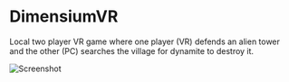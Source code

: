# DimensiumVR
Local two player VR game where one player (VR) defends an alien tower and the other (PC) searches the village for dynamite to destroy it.

![Screenshot](https://imgur.com/che7hgZ.jpg)
